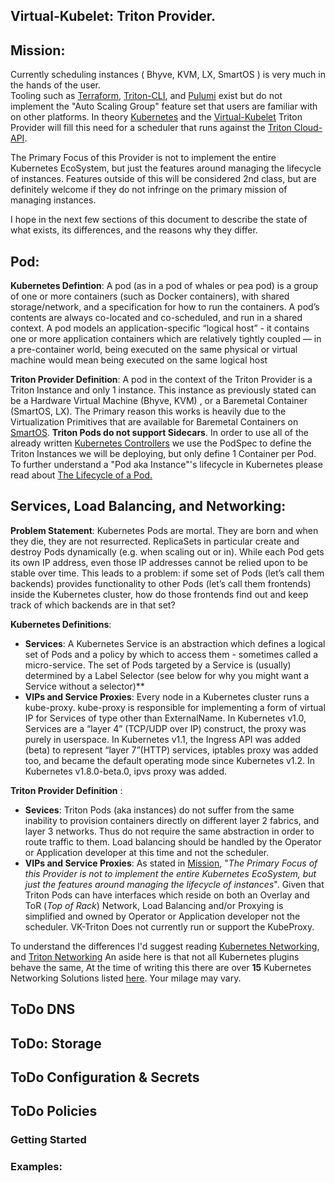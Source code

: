 
## Virtual-Kubelet: Triton Provider.
## Mission:
Currently scheduling instances ( Bhyve, KVM, LX, SmartOS ) is very much in the hands of the user.  
 Tooling such as [Terraform](/docs/providers/triton), [Triton-CLI](https://github.com/joyent/node-triton), and [Pulumi](https://pulumi.io/) exist but do not implement the "Auto Scaling Group" feature set that users are familiar with on other platforms. 
In theory [Kubernetes](http://kubernetes.io) and the [Virtual-Kubelet](https://github.com/virtual-kubelet/virtual-kubelet) Triton Provider will fill this need for a scheduler that runs against the [Triton Cloud-API](https://github.com/joyent/sdc-cloudapi/).

The Primary Focus of this Provider is not to implement the entire Kubernetes EcoSystem, but just the features around managing the lifecycle of instances.  Features outside of this will be considered 2nd class, but are definitely welcome if they do not infringe on the primary mission of managing instances.  

I hope in the next few sections of this document to describe the state of what exists, its differences, and the reasons why they differ.


## Pod:
**Kubernetes Defintion**:
A pod (as in a pod of whales or pea pod) is a group of one or more containers (such as Docker containers), with shared storage/network, and a specification for how to run the containers. A pod’s contents are always co-located and co-scheduled, and run in a shared context. A pod models an application-specific “logical host” - it contains one or more application containers which are relatively tightly coupled — in a pre-container world, being executed on the same physical or virtual machine would mean being executed on the same logical host

**Triton Provider Definition**: A pod in the context of the Triton Provider is a Triton Instance and only 1 instance.  This instance as previously stated can be a Hardware Virtual Machine (Bhyve, KVM) , or a Baremetal Container (SmartOS, LX).  The Primary reason this works is heavily due to the Virtualization Primitives that are available for Baremetal Containers on [SmartOS](smartos.org). **Triton Pods do not support Sidecars**.    In order to use all of the already written [Kubernetes Controllers](https://kubernetes.io/docs/concepts/workloads/controllers/) we use the PodSpec to define the Triton Instances we will be deploying, but only define 1 Container per Pod.   To further understand a "Pod aka Instance"'s lifecycle in Kubernetes please read about [The Lifecycle of a Pod.](https://kubernetes.io/docs/concepts/workloads/pods/pod-lifecycle/)



## Services, Load Balancing, and Networking:
**Problem Statement**: Kubernetes Pods are mortal. They are born and when they die, they are not resurrected. ReplicaSets in particular create and destroy Pods dynamically (e.g. when scaling out or in). While each Pod gets its own IP address, even those IP addresses cannot be relied upon to be stable over time. This leads to a problem: if some set of Pods (let’s call them backends) provides functionality to other Pods (let’s call them frontends) inside the Kubernetes cluster, how do those frontends find out and keep track of which backends are in that set?

**Kubernetes Definitions**:    
- **Services**:  A Kubernetes Service is an abstraction which defines a logical set of Pods and a policy by which to access them - sometimes called a micro-service. The set of Pods targeted by a Service is (usually) determined by a Label Selector (see below for why you might want a Service without a selector)**
- **VIPs and Service Proxies**: 
Every node in a Kubernetes cluster runs a kube-proxy. kube-proxy is responsible for implementing a form of virtual IP for Services of type other than ExternalName.
In Kubernetes v1.0, Services are a “layer 4” (TCP/UDP over IP) construct, the proxy was purely in userspace. In Kubernetes v1.1, the Ingress API was added (beta) to represent “layer 7”(HTTP) services, iptables proxy was added too, and became the default operating mode since Kubernetes v1.2. In Kubernetes v1.8.0-beta.0, ipvs proxy was added.


**Triton Provider Definition** :
- **Sevices**:   Triton Pods (aka instances) do not suffer from the same inability to provision containers directly on different layer 2 fabrics, and layer 3 networks.  Thus do not require the same abstraction in order to route traffic to them.     Load balancing should be handled by the Operator or Application developer at this time and not the scheduler.
-  **VIPs and Service Proxies**:   As stated in [Mission](https://github.com/Smithx10/virtual-kubelet/blob/triton/providers/triton/docs/README.md#mission), "_The Primary Focus of this Provider is not to implement the entire Kubernetes EcoSystem, but just the features around managing the lifecycle of instances_". Given that Triton Pods can have interfaces which reside on both an Overlay and ToR (_Top of Rack_)  Network,  Load Balancing and/or Proxying  is simplified and owned by Operator or Application developer not the scheduler.   VK-Triton Does not currently run or support the KubeProxy.  

To understand the differences I'd suggest reading [Kubernetes Networking](https://kubernetes.io/docs/concepts/services-networking/), and [Triton Networking](https://docs.joyent.com/private-cloud/networks/sdn)  An aside here is that not all Kubernetes plugins behave the same,   At the time of writing this there are over **15** Kubernetes Networking Solutions listed [here](https://kubernetes.io/docs/concepts/cluster-administration/networking/).   Your milage may vary.


## ToDo DNS

## ToDo: Storage 

## ToDo Configuration  & Secrets 

## ToDo Policies




### Getting Started


### Examples:


